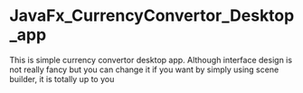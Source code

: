 # JavaFx_CurrencyConvertor_Desktop_app

  This is simple currency convertor desktop app. 
  Although interface design is not really fancy 
  but you can change it if you want by simply using scene builder, it is totally up to you 
